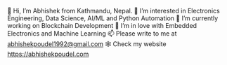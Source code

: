 👋 Hi, I’m Abhishek from Kathmandu, Nepal. 
👀 I’m interested in Electronics Engineering, Data Science, AI/ML and Python Automation
🌱 I’m currently working on Blockchain Development
💞️ I’m in love with Embedded Electronics and Machine Learning
📫 Please write to me at abhishekpoudel1992@gmail.com
🕸️ Check my website https://abhishekpoudel.com

<!---
abhinsh/abhinsh is a ✨ special ✨ repository because its `README.md` (this file) appears on your GitHub profile.
You can click the Preview link to take a look at your changes.
--->
